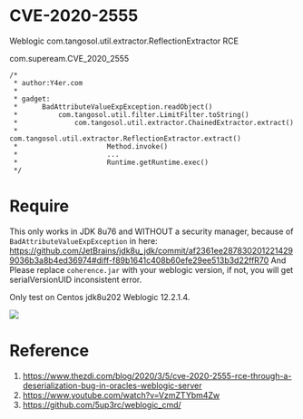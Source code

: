# CVE-2020-2555
Weblogic com.tangosol.util.extractor.ReflectionExtractor RCE

com.supeream.CVE_2020_2555

```
/*
 * author:Y4er.com
 *
 * gadget:
 *      BadAttributeValueExpException.readObject()
 *          com.tangosol.util.filter.LimitFilter.toString()
 *              com.tangosol.util.extractor.ChainedExtractor.extract()
 *                  com.tangosol.util.extractor.ReflectionExtractor.extract()
 *                      Method.invoke()
 *                      ...
 *                      Runtime.getRuntime.exec()
 */
 ```

 # Require
 This only works in JDK 8u76 and WITHOUT a security manager, because of `BadAttributeValueExpException` in here:
 https://github.com/JetBrains/jdk8u_jdk/commit/af2361ee2878302012214299036b3a8b4ed36974#diff-f89b1641c408b60efe29ee513b3d22ffR70
 And Please replace `coherence.jar` with your weblogic version, if not, you will get serialVersionUID inconsistent error.

 Only test on Centos jdk8u202 Weblogic 12.2.1.4.

![](https://user-images.githubusercontent.com/40487319/76184916-a6727200-6208-11ea-927a-938009ad54c1.gif)


 # Reference
 1. https://www.thezdi.com/blog/2020/3/5/cve-2020-2555-rce-through-a-deserialization-bug-in-oracles-weblogic-server
 2. https://www.youtube.com/watch?v=VzmZTYbm4Zw
 3. https://github.com/5up3rc/weblogic_cmd/